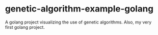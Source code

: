 # genetic-algorithm-example-golang
A golang project visualizing the use of genetic algorithms. Also, my very first golang project.

